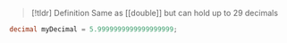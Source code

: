 > [!tldr] Definition
> Same as [[double]] but can hold up to 29 decimals
```csharp
decimal myDecimal = 5.9999999999999999999;
```